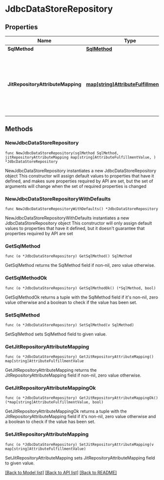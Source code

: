 # JdbcDataStoreRepository

## Properties

Name | Type | Description | Notes
------------ | ------------- | ------------- | -------------
**SqlMethod** | [**SqlMethod**](SqlMethod.md) |  | 
**JitRepositoryAttributeMapping** | [**map[string]AttributeFulfillmentValue**](AttributeFulfillmentValue.md) | A list of user repository mappings from attribute names to their fulfillment values. | 

## Methods

### NewJdbcDataStoreRepository

`func NewJdbcDataStoreRepository(sqlMethod SqlMethod, jitRepositoryAttributeMapping map[string]AttributeFulfillmentValue, ) *JdbcDataStoreRepository`

NewJdbcDataStoreRepository instantiates a new JdbcDataStoreRepository object
This constructor will assign default values to properties that have it defined,
and makes sure properties required by API are set, but the set of arguments
will change when the set of required properties is changed

### NewJdbcDataStoreRepositoryWithDefaults

`func NewJdbcDataStoreRepositoryWithDefaults() *JdbcDataStoreRepository`

NewJdbcDataStoreRepositoryWithDefaults instantiates a new JdbcDataStoreRepository object
This constructor will only assign default values to properties that have it defined,
but it doesn't guarantee that properties required by API are set

### GetSqlMethod

`func (o *JdbcDataStoreRepository) GetSqlMethod() SqlMethod`

GetSqlMethod returns the SqlMethod field if non-nil, zero value otherwise.

### GetSqlMethodOk

`func (o *JdbcDataStoreRepository) GetSqlMethodOk() (*SqlMethod, bool)`

GetSqlMethodOk returns a tuple with the SqlMethod field if it's non-nil, zero value otherwise
and a boolean to check if the value has been set.

### SetSqlMethod

`func (o *JdbcDataStoreRepository) SetSqlMethod(v SqlMethod)`

SetSqlMethod sets SqlMethod field to given value.


### GetJitRepositoryAttributeMapping

`func (o *JdbcDataStoreRepository) GetJitRepositoryAttributeMapping() map[string]AttributeFulfillmentValue`

GetJitRepositoryAttributeMapping returns the JitRepositoryAttributeMapping field if non-nil, zero value otherwise.

### GetJitRepositoryAttributeMappingOk

`func (o *JdbcDataStoreRepository) GetJitRepositoryAttributeMappingOk() (*map[string]AttributeFulfillmentValue, bool)`

GetJitRepositoryAttributeMappingOk returns a tuple with the JitRepositoryAttributeMapping field if it's non-nil, zero value otherwise
and a boolean to check if the value has been set.

### SetJitRepositoryAttributeMapping

`func (o *JdbcDataStoreRepository) SetJitRepositoryAttributeMapping(v map[string]AttributeFulfillmentValue)`

SetJitRepositoryAttributeMapping sets JitRepositoryAttributeMapping field to given value.



[[Back to Model list]](../README.md#documentation-for-models) [[Back to API list]](../README.md#documentation-for-api-endpoints) [[Back to README]](../README.md)


